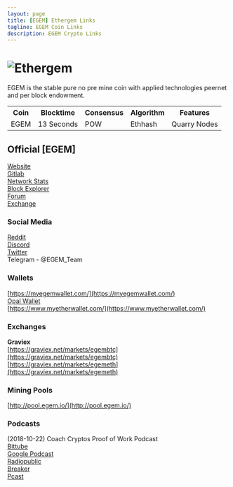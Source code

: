 ```yaml
---
layout: page
title: [EGEM] Ethergem Links
tagline: EGEM Coin Links
description: EGEM Crypto Links
---
```

# ![Ethergem](https://i.imgur.com/p3SC8vm.png?1)
EGEM is the stable pure no pre mine coin with applied technologies peernet and per block endowment. 
<table>
  <tr>
    <th>Coin</th>
    <th>Blocktime</th> 
    <th>Consensus</th>
    <th>Algorithm</th>
    <th>Features</th>
  </tr>
  <tr>
    <td>EGEM</td>
    <td>13 Seconds</td>
    <td>POW</td>
    <td>Ethhash</td>
	<td>Quarry Nodes</td>
  </tr>
</table>
 
## Official [EGEM]
[Website](https://egem.io/)  
[Gitlab](https://git.egem.io/team)  
[Network Stats](http://network.egem.io/)  
[Block Explorer](https://explorer.egem.io/)  
[Forum](https://forum.egem.io/)  
[Exchange](https://ex.egem.io/)  

### Social Media  
[Reddit](https://www.reddit.com/r/egem/)  
[Discord](https://discord.gg/39WGWRB)  
[Twitter](https://twitter.com/ETHERGEMCOIN)  
Telegram - @EGEM_Team  

### Wallets
[https://myegemwallet.com/](https://myegemwallet.com/)  
[Opal Wallet](https://git.egem.io/team/Opal-Alpha-0-0-1)  
[https://www.myetherwallet.com/](https://www.myetherwallet.com/)  

### Exchanges
**Graviex**  
[https://graviex.net/markets/egembtc](https://graviex.net/markets/egembtc)  
[https://graviex.net/markets/egemeth](https://graviex.net/markets/egemeth)  

### Mining Pools  
[http://pool.egem.io/](http://pool.egem.io/)  

### Podcasts
(2018-10-22) Coach Cryptos Proof of Work Podcast  
[Bittube](https://bit.tube/play?hash=QmS1SUmuXFPNhREocoRL5o324NtpzxrNDSfM2HGwK5b7JS&channel=20427)  
[Google Podcast](https://www.google.com/podcasts?feed=aHR0cHM6Ly9hbmNob3IuZm0vcy80MzRiYmMwL3BvZGNhc3QvcnNz)  
[Radiopublic](https://radiopublic.com/proofofwork-podcast-8gvOQK)  
[Breaker](https://www.breaker.audio/proof-of-work-podcast)  
[Pcast](https://pca.st/u7Qm)  

